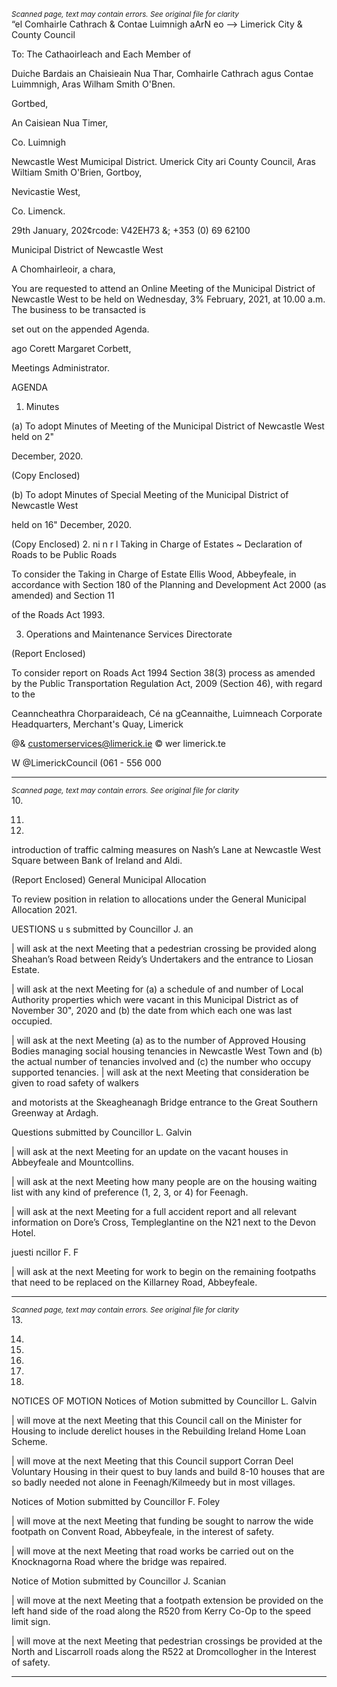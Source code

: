 *<small>Scanned page, text may contain errors. See original file for clarity</small>*  
“el Comhairle Cathrach
& Contae Luimnigh
aArN eo
—> Limerick City
& County Council

To: The Cathaoirleach and Each Member of

Duiche Bardais an Chaisieain Nua Thar,
Comhairle Cathrach agus Contae Luimmnigh,
Aras Wilham Smith O'Bnen.

Gortbed,

An Caisiean Nua Timer,

Co. Luimnigh

Newcastle West Mumicipal District.
Umerick City ari County Council,
Aras Wiltiam Smith O'Brien,
Gortboy,

Nevicastie West,

Co. Limenck.

29th January, 202¢rcode: V42EH73
&; +353 (0) 69 62100

Municipal District of Newcastle West

A Chomhairleoir, a chara,

You are requested to attend an Online Meeting of the Municipal District of Newcastle West
to be held on Wednesday, 3% February, 2021, at 10.00 a.m. The business to be transacted is

set out on the appended Agenda.

ago Corett
Margaret Corbett,

Meetings Administrator.

AGENDA

1. Minutes

(a) To adopt Minutes of Meeting of the Municipal District of Newcastle West held on 2"

December, 2020.

(Copy Enclosed)

(b) To adopt Minutes of Special Meeting of the Municipal District of Newcastle West

held on 16" December, 2020.

(Copy Enclosed)
2. ni n r l
Taking in Charge of Estates ~ Declaration of Roads to be Public Roads

To consider the Taking in Charge of Estate Ellis Wood, Abbeyfeale, in accordance with
Section 180 of the Planning and Development Act 2000 (as amended) and Section 11

of the Roads Act 1993.

3. Operations and Maintenance Services Directorate

(Report Enclosed)

To consider report on Roads Act 1994 Section 38(3) process as amended by the
Public Transportation Regulation Act, 2009 (Section 46), with regard to the

Ceanncheathra Chorparaideach, Cé na gCeannaithe, Luimneach
Corporate Headquarters, Merchant's Quay, Limerick

@& customerservices@limerick.ie
© wer limerick.te

W @LimerickCouncil
(061 - 556 000

---
*<small>Scanned page, text may contain errors. See original file for clarity</small>*  
10.

11.

12.

introduction of traffic calming measures on Nash’s Lane at Newcastle West Square
between Bank of Ireland and Aldi.

(Report Enclosed)
General Municipal Allocation

To review position in relation to allocations under the General Municipal Allocation
2021.

UESTIONS
u s submitted by Councillor J. an

| will ask at the next Meeting that a pedestrian crossing be provided along Sheahan’s
Road between Reidy’s Undertakers and the entrance to Liosan Estate.

| will ask at the next Meeting for (a) a schedule of and number of Local Authority
properties which were vacant in this Municipal District as of November 30", 2020
and (b) the date from which each one was last occupied.

| will ask at the next Meeting (a) as to the number of Approved Housing Bodies
managing social housing tenancies in Newcastle West Town and (b) the actual
number of tenancies involved and (c) the number who occupy supported tenancies.
| will ask at the next Meeting that consideration be given to road safety of walkers

and motorists at the Skeagheanagh Bridge entrance to the Great Southern Greenway
at Ardagh.

Questions submitted by Councillor L. Galvin

| will ask at the next Meeting for an update on the vacant houses in Abbeyfeale and
Mountcollins.

| will ask at the next Meeting how many people are on the housing waiting list with
any kind of preference (1, 2, 3, or 4) for Feenagh.

| will ask at the next Meeting for a full accident report and all relevant information on
Dore’s Cross, Templeglantine on the N21 next to the Devon Hotel.

juesti ncillor F. F

| will ask at the next Meeting for work to begin on the remaining footpaths that need
to be replaced on the Killarney Road, Abbeyfeale.

---
*<small>Scanned page, text may contain errors. See original file for clarity</small>*  
13.

14.

15.

16.

17.

18.

NOTICES OF MOTION
Notices of Motion submitted by Councillor L. Galvin

| will move at the next Meeting that this Council call on the Minister for Housing to
include derelict houses in the Rebuilding Ireland Home Loan Scheme.

| will move at the next Meeting that this Council support Corran Deel Voluntary
Housing in their quest to buy lands and build 8-10 houses that are so badly needed
not alone in Feenagh/Kilmeedy but in most villages.

Notices of Motion submitted by Councillor F. Foley

| will move at the next Meeting that funding be sought to narrow the wide footpath
on Convent Road, Abbeyfeale, in the interest of safety.

| will move at the next Meeting that road works be carried out on the Knocknagorna
Road where the bridge was repaired.

Notice of Motion submitted by Councillor J. Scanian

| will move at the next Meeting that a footpath extension be provided on the left
hand side of the road along the R520 from Kerry Co-Op to the speed limit sign.

| will move at the next Meeting that pedestrian crossings be provided at the North
and Liscarroll roads along the R522 at Dromcollogher in the Interest of safety.

---
